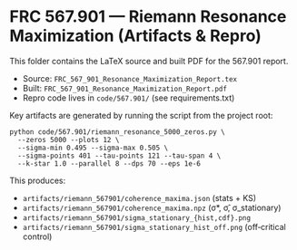 # FRC 567.901 — Riemann Resonance Maximization (Artifacts & Repro)

This folder contains the LaTeX source and built PDF for the 567.901 report.

- Source: `FRC_567_901_Resonance_Maximization_Report.tex`
- Built:  `FRC_567_901_Resonance_Maximization_Report.pdf`
- Repro code lives in `code/567.901/` (see requirements.txt)

Key artifacts are generated by running the script from the project root:

```
python code/567.901/riemann_resonance_5000_zeros.py \
  --zeros 5000 --plots 12 \
  --sigma-min 0.495 --sigma-max 0.505 \
  --sigma-points 401 --tau-points 121 --tau-span 4 \
  --k-star 1.0 --parallel 8 --dps 70 --eps 1e-6
```

This produces:
- `artifacts/riemann_567901/coherence_maxima.json` (stats + KS)
- `artifacts/riemann_567901/coherence_maxima.npz` (σ*, σ̂, σ_stationary)
- `artifacts/riemann_567901/sigma_stationary_{hist,cdf}.png`
- `artifacts/riemann_567901/sigma_stationary_hist_off.png` (off‑critical control)

